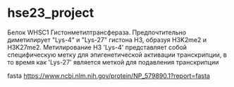 # hse23_project
Белок WHSC1
Гистонметилтрансфераза. Предпочтительно диметилирует "Lys-4" и "Lys-27" гистона H3, образуя H3K2me2 и H3K27me2. Метилирование H3 'Lys-4' представляет собой специфическую метку для эпигенетической активации транскрипции, в то время как 'Lys-27' является меткой для подавления транскрипции

fasta 
https://www.ncbi.nlm.nih.gov/protein/NP_579890.1?report=fasta
